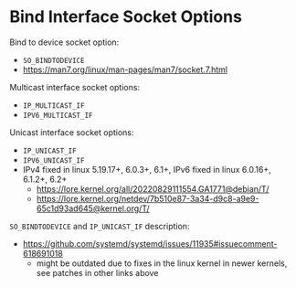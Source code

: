 # Bind Interface Socket Options

Bind to device socket option:
- `SO_BINDTODEVICE`
- https://man7.org/linux/man-pages/man7/socket.7.html

Multicast interface socket options:
- `IP_MULTICAST_IF`
- `IPV6_MULTICAST_IF`

Unicast interface socket options:
- `IP_UNICAST_IF`
- `IPV6_UNICAST_IF`
- IPv4 fixed in linux 5.19.17+, 6.0.3+, 6.1+,
  IPv6 fixed in linux 6.0.16+, 6.1.2+, 6.2+
  - https://lore.kernel.org/all/20220829111554.GA1771@debian/T/
  - https://lore.kernel.org/netdev/7b510e87-3a34-d9c8-a9e9-65c1d93ad645@kernel.org/T/

`SO_BINDTODEVICE` and `IP_UNICAST_IF` description:
- https://github.com/systemd/systemd/issues/11935#issuecomment-618691018
  - might be outdated due to fixes in the linux kernel in newer kernels, see
    patches in other links above
